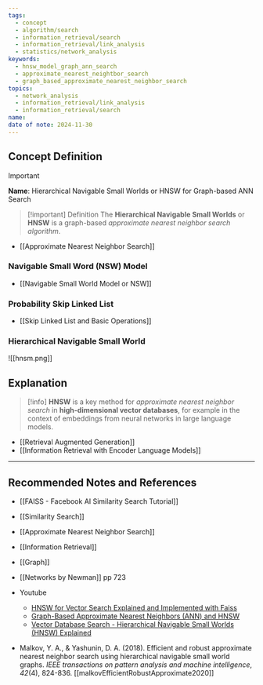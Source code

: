 ```yaml
---
tags:
  - concept
  - algorithm/search
  - information_retrieval/search
  - information_retrieval/link_analysis
  - statistics/network_analysis
keywords:
  - hnsw_model_graph_ann_search
  - approximate_nearest_neightbor_search
  - graph_based_approximate_nearest_neighbor_search
topics:
  - network_analysis
  - information_retrieval/link_analysis
  - information_retrieval/search
name: 
date of note: 2024-11-30
---
```


## Concept Definition

>[!important]
>**Name**: Hierarchical Navigable Small Worlds or HNSW for Graph-based ANN Search

>[!important] Definition
>The **Hierarchical Navigable Small Worlds** or **HNSW** is a graph-based *approximate nearest neighbor search algorithm*.

- [[Approximate Nearest Neighbor Search]]

### Navigable Small Word (NSW) Model


- [[Navigable Small World Model or NSW]]

### Probability Skip Linked List


- [[Skip Linked List and Basic Operations]]



### Hierarchical Navigable Small World




![[hnsm.png]]

## Explanation

>[!info]
>**HNSW** is a key method for *approximate nearest neighbor search* in **high-dimensional vector databases**, for example in the context of embeddings from neural networks in large language models.

- [[Retrieval Augmented Generation]]
- [[Information Retrieval with Encoder Language Models]]



-----------
##  Recommended Notes and References




- [[FAISS - Facebook AI Similarity Search Tutorial]]
- [[Similarity Search]]
- [[Approximate Nearest Neighbor Search]]
- [[Information Retrieval]]
- [[Graph]]

- [[Networks by Newman]] pp 723

- Youtube
	- [HNSW for Vector Search Explained and Implemented with Faiss](https://www.youtube.com/watch?v=QvKMwLjdK-s)
	- [Graph-Based Approximate Nearest Neighbors (ANN) and HNSW](https://www.youtube.com/watch?v=4PsyNdFlxmk)
	- [Vector Database Search - Hierarchical Navigable Small Worlds (HNSW) Explained](https://www.youtube.com/watch?v=77QH0Y2PYKg&t=96s)
- Malkov, Y. A., & Yashunin, D. A. (2018). Efficient and robust approximate nearest neighbor search using hierarchical navigable small world graphs. _IEEE transactions on pattern analysis and machine intelligence_, _42_(4), 824-836. [[malkovEfficientRobustApproximate2020]]
